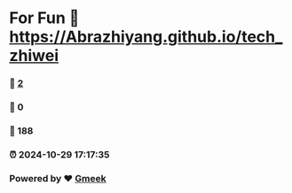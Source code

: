 # For Fun :link: https://Abrazhiyang.github.io/tech_zhiwei 
### :page_facing_up: [2](https://Abrazhiyang.github.io/tech_zhiwei/tag.html) 
### :speech_balloon: 0 
### :hibiscus: 188 
### :alarm_clock: 2024-10-29 17:17:35 
### Powered by :heart: [Gmeek](https://github.com/Meekdai/Gmeek)

